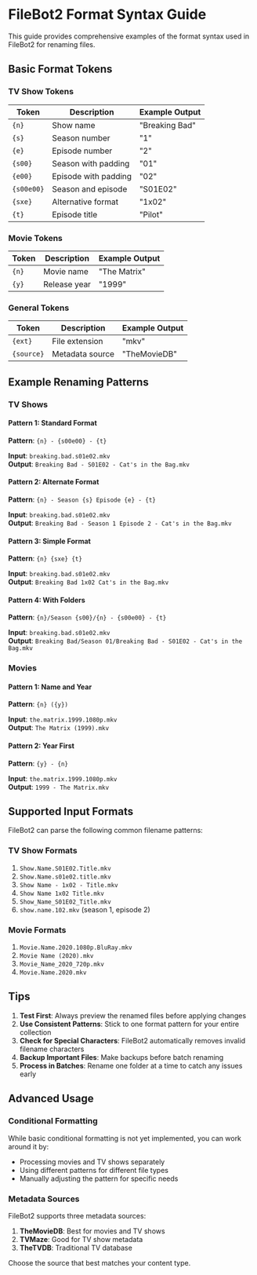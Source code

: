 # FileBot2 Format Syntax Guide

This guide provides comprehensive examples of the format syntax used in FileBot2 for renaming files.

## Basic Format Tokens

### TV Show Tokens

| Token | Description | Example Output |
|-------|-------------|----------------|
| `{n}` | Show name | "Breaking Bad" |
| `{s}` | Season number | "1" |
| `{e}` | Episode number | "2" |
| `{s00}` | Season with padding | "01" |
| `{e00}` | Episode with padding | "02" |
| `{s00e00}` | Season and episode | "S01E02" |
| `{sxe}` | Alternative format | "1x02" |
| `{t}` | Episode title | "Pilot" |

### Movie Tokens

| Token | Description | Example Output |
|-------|-------------|----------------|
| `{n}` | Movie name | "The Matrix" |
| `{y}` | Release year | "1999" |

### General Tokens

| Token | Description | Example Output |
|-------|-------------|----------------|
| `{ext}` | File extension | "mkv" |
| `{source}` | Metadata source | "TheMovieDB" |

## Example Renaming Patterns

### TV Shows

#### Pattern 1: Standard Format
**Pattern**: `{n} - {s00e00} - {t}`

**Input**: `breaking.bad.s01e02.mkv`  
**Output**: `Breaking Bad - S01E02 - Cat's in the Bag.mkv`

#### Pattern 2: Alternate Format
**Pattern**: `{n} - Season {s} Episode {e} - {t}`

**Input**: `breaking.bad.s01e02.mkv`  
**Output**: `Breaking Bad - Season 1 Episode 2 - Cat's in the Bag.mkv`

#### Pattern 3: Simple Format
**Pattern**: `{n} {sxe} {t}`

**Input**: `breaking.bad.s01e02.mkv`  
**Output**: `Breaking Bad 1x02 Cat's in the Bag.mkv`

#### Pattern 4: With Folders
**Pattern**: `{n}/Season {s00}/{n} - {s00e00} - {t}`

**Input**: `breaking.bad.s01e02.mkv`  
**Output**: `Breaking Bad/Season 01/Breaking Bad - S01E02 - Cat's in the Bag.mkv`

### Movies

#### Pattern 1: Name and Year
**Pattern**: `{n} ({y})`

**Input**: `the.matrix.1999.1080p.mkv`  
**Output**: `The Matrix (1999).mkv`

#### Pattern 2: Year First
**Pattern**: `{y} - {n}`

**Input**: `the.matrix.1999.1080p.mkv`  
**Output**: `1999 - The Matrix.mkv`

## Supported Input Formats

FileBot2 can parse the following common filename patterns:

### TV Show Formats

1. `Show.Name.S01E02.Title.mkv`
2. `Show.Name.s01e02.title.mkv`
3. `Show Name - 1x02 - Title.mkv`
4. `Show Name 1x02 Title.mkv`
5. `Show_Name_S01E02_Title.mkv`
6. `show.name.102.mkv` (season 1, episode 2)

### Movie Formats

1. `Movie.Name.2020.1080p.BluRay.mkv`
2. `Movie Name (2020).mkv`
3. `Movie_Name_2020_720p.mkv`
4. `Movie.Name.2020.mkv`

## Tips

1. **Test First**: Always preview the renamed files before applying changes
2. **Use Consistent Patterns**: Stick to one format pattern for your entire collection
3. **Check for Special Characters**: FileBot2 automatically removes invalid filename characters
4. **Backup Important Files**: Make backups before batch renaming
5. **Process in Batches**: Rename one folder at a time to catch any issues early

## Advanced Usage

### Conditional Formatting

While basic conditional formatting is not yet implemented, you can work around it by:
- Processing movies and TV shows separately
- Using different patterns for different file types
- Manually adjusting the pattern for specific needs

### Metadata Sources

FileBot2 supports three metadata sources:
1. **TheMovieDB**: Best for movies and TV shows
2. **TVMaze**: Good for TV show metadata
3. **TheTVDB**: Traditional TV database

Choose the source that best matches your content type.
